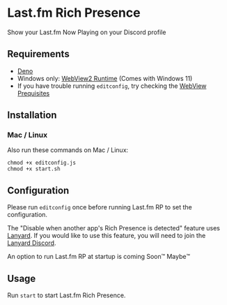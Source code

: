 # Last.fm Rich Presence

Show your Last.fm Now Playing on your Discord profile

## Requirements

- [Deno]
- Windows only: [WebView2 Runtime] (Comes with Windows 11)
- If you have trouble running `editconfig`, try checking the [WebView Prequisites]

## Installation

### Mac / Linux

Also run these commands on Mac / Linux:

```
chmod +x editconfig.js
chmod +x start.sh
```

## Configuration

Please run `editconfig` once before running Last.fm RP to set the configuration.

The "Disable when another app's Rich Presence is detected" feature uses [Lanyard].
If you would like to use this feature, you will need to join the [Lanyard Discord].

An option to run Last.fm RP at startup is coming Soon™️ Maybe™️

## Usage

Run `start` to start Last.fm Rich Presence.

[deno]: https://deno.land/
[webview2 runtime]: https://go.microsoft.com/fwlink/p/?LinkId=2124703
[webview prequisites]: https://github.com/webview/webview#prerequisites
[lanyard]: https://github.com/Phineas/lanyard
[lanyard discord]: https://discord.gg/lanyard
